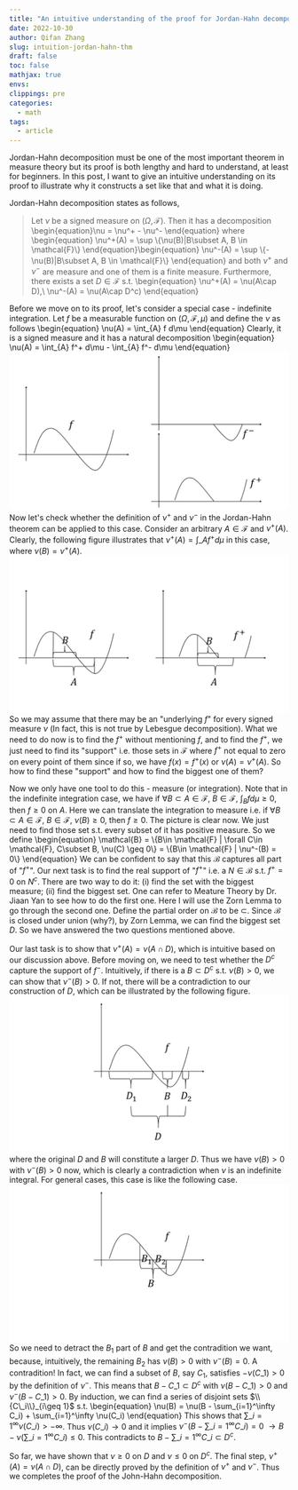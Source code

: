```yaml
---
title: "An intuitive understanding of the proof for Jordan-Hahn decomposition"
date: 2022-10-30
author: Qifan Zhang
slug: intuition-jordan-hahn-thm
draft: false
toc: false
mathjax: true
envs: 
clippings: pre
categories:
  - math
tags:
  - article
---
```


Jordan-Hahn decomposition must be one of the most important theorem in measure theory but its proof is both lengthy and hard to understand, at least for beginners. In this post, I want to give an intuitive understanding on its proof to illustrate why it constructs a set like that and what it is doing.

Jordan-Hahn decomposition states as follows,
> Let $\nu$ be a signed measure on $(\Omega, \mathcal{F})$. Then it has a decomposition \begin{equation}\nu = \nu^+ - \nu^- \end{equation} where \begin{equation} \nu^+(A) = \sup \\{\nu(B)|B\subset A, B \in \mathcal{F}\\} \end{equation}\begin{equation} \nu^-(A) = \sup \\{-\nu(B)|B\subset A, B \in \mathcal{F}\\} \end{equation} and both $\nu^+$ and $\nu^-$ are measure and one of them is a finite measure. Furthermore, there exists a set $D\in \mathcal{F}$ s.t. 
\begin{equation}
\nu^+(A) = \nu(A\cap D),\\ \nu^-(A) = \nu(A\cap D^c) 
\end{equation}

Before we move on to its proof, let's consider a special case - indefinite integration. Let $f$ be a measurable function on $(\Omega, \mathcal{F}, \mu)$ and define the $\nu$ as follows
\begin{equation}
\nu(A) = \int\_{A} f d\mu
\end{equation}
Clearly, it is a signed measure and it has a natural decomposition 
\begin{equation}
\nu(A) = \int\_{A} f^+ d\mu - \int\_{A} f^- d\mu
\end{equation}
![1](/img/indefinite-decomp.png)
Now let's check whether the definition of $\nu^+$ and $\nu^-$ in the Jordan-Hahn theorem can be applied to this case. Consider an arbitrary $A\in \mathcal{F}$ and $\nu^+(A)$. Clearly, the following figure illustrates that $\nu^+(A) = \int\_{A} f^+ d\mu$ in this case, where $\nu(B) = \nu^+(A)$.
![2](/img/ii-jhd.png)
So we may assume that there may be an "underlying $f$" for every signed measure $\nu$ (In fact, this is not true by Lebesgue decomposition). What we need to do now is to find the $f^+$ without mentioning $f$, and to find the $f^+$, we just need to find its "support" i.e. those sets in $\mathcal{F}$ where $f^+$ not equal to zero on every point of them since if so, we have $f(x) = f^+(x)$ or $\nu(A) = \nu^+(A)$. So how to find these "support" and how to find the biggest one of them?

Now we only have one tool to do this - measure (or integration). Note that in the indefinite integration case, we have if $\forall B \subset A\in \mathcal{F}$, $B\in \mathcal{F}$, $\int_B fd\mu \geq 0$, then $f \geq 0$ on $A$. Here we can translate the integration to measure i.e. if $\forall B \subset A\in \mathcal{F}$, $B\in \mathcal{F}$, $\nu(B) \geq 0$, then $f \geq 0$. The picture is clear now. We just need to find those set s.t. every subset of it has positive measure. So we define 
\begin{equation}
\mathcal{B} = \\{B\in \mathcal{F} | \forall C\in \mathcal{F}, C\subset B, \nu(C) \geq 0\\} = \\{B\in \mathcal{F} | \nu^-(B) = 0\\}
\end{equation}
We can be confident to say that this $\mathcal{B}$ captures all part of "$f^+$". Our next task is to find the real support of "$f^+$" i.e. a $N\in\mathcal{B}$ s.t. $f^+ = 0$ on $N^c$. There are two way to do it: (i) find the set with the biggest measure; (ii) find the biggest set. One can refer to Meature Theory by Dr. Jiaan Yan to see how to do the first one. Here I will use the Zorn Lemma to go through the second one. Define the partial order on $\mathcal{B}$ to be $\subset$. Since $\mathcal{B}$ is closed under union (why?), by Zorn Lemma, we can find the biggest set $D$. So we have answered the two questions mentioned above. 

Our last task is to show that $\nu^+(A) = \nu(A\cap D)$, which is intuitive based on our discussion above. Before moving on, we need to test whether the $D^c$ capture the support of $f^-$. Intuitively, if there is a $B \subset D^c$ s.t. $\nu(B) > 0$, we can show that $\nu^- (B) > 0$. If not, there will be a contradiction to our construction of $D$, which can be illustrated by the following figure.   
![3](/img/dc-proof.png)
where the original $D$ and $B$ will constitute a larger $D$. Thus we have $\nu(B) > 0$ with $\nu^- (B) > 0$ now, which is clearly a contradiction when $\nu$ is an indefinite integral. For general cases, this case is like the following case. 
![4](/img/contra.png)
So we need to detract the $B_1$ part of $B$ and get the contradition we want, because, intuitively, the remaining $B_2$ has $\nu(B) > 0$ with $\nu^- (B) = 0$. A contradition! In fact, we can find a subset of $B$, say $C_1$, satisfies $-\nu (C\_1) > 0$ by the definition of $\nu^-$. This means that $B - C\_1 \subset D^c$ with $\nu (B - C\_1) > 0$ and $\nu^- (B - C\_1) > 0$. By induction, we can find a series of disjoint sets $\\{C\_i\\}_{i\geq 1}$ s.t. 
\begin{equation}
\nu(B) = \nu(B - \sum\_{i=1}^\infty C\_i) + \sum\_{i=1}^\infty \nu(C\_i)
\end{equation}
This shows that $\sum\_{i=1}^\infty \nu(C\_i) > -\infty$. Thus $\nu(C\_i) \rightarrow 0$ and it implies $\nu^{-} (B - \sum\_{i=1}^\infty C\_i) = 0$ $\rightarrow B - \nu(\sum\_{i=1}^\infty C\_i) \leq 0$. This contradicts to $B - \sum\_{i=1}^\infty C\_i \subset D^c$.  

So far, we have shown that $\nu \geq 0$ on $D$ and $\nu \leq 0$ on $D^c$. The final step, $\nu^+(A) = \nu(A\cap D)$, can be directly proved by the definition of $\nu^+$ and $\nu^-$. Thus we completes the proof of the John-Hahn decomposition. 
